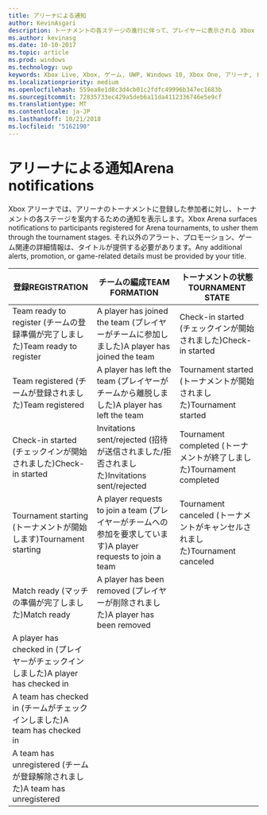 ```yaml
---
title: アリーナによる通知
author: KevinAsgari
description: トーナメントの各ステージの進行に伴って、プレイヤーに表示される Xbox アリーナの通知について説明します。
ms.author: kevinasg
ms.date: 10-10-2017
ms.topic: article
ms.prod: windows
ms.technology: uwp
keywords: Xbox Live, Xbox, ゲーム, UWP, Windows 10, Xbox One, アリーナ, トーナメント, UX
ms.localizationpriority: medium
ms.openlocfilehash: 559ea8e1d8c3d4cb01c2fdfc49996b347ec1683b
ms.sourcegitcommit: 72835733ec429a5deb6a11da4112336746e5e9cf
ms.translationtype: MT
ms.contentlocale: ja-JP
ms.lasthandoff: 10/21/2018
ms.locfileid: "5162190"
---
```

# <a name="arena-notifications"></a><span data-ttu-id="07fe3-104">アリーナによる通知</span><span class="sxs-lookup"><span data-stu-id="07fe3-104">Arena notifications</span></span>

<span data-ttu-id="07fe3-105">Xbox アリーナでは、アリーナのトーナメントに登録した参加者に対し、トーナメントの各ステージを案内するための通知を表示します。</span><span class="sxs-lookup"><span data-stu-id="07fe3-105">Xbox Arena surfaces notifications to participants registered for Arena tournaments, to usher them through the tournament stages.</span></span> <span data-ttu-id="07fe3-106">それ以外のアラート、プロモーション、ゲーム関連の詳細情報は、タイトルが提供する必要があります。</span><span class="sxs-lookup"><span data-stu-id="07fe3-106">Any additional alerts, promotion, or game-related details must be provided by your title.</span></span>

<span data-ttu-id="07fe3-107">登録</span><span class="sxs-lookup"><span data-stu-id="07fe3-107">REGISTRATION</span></span> | <span data-ttu-id="07fe3-108">チームの編成</span><span class="sxs-lookup"><span data-stu-id="07fe3-108">TEAM FORMATION</span></span> | <span data-ttu-id="07fe3-109">トーナメントの状態</span><span class="sxs-lookup"><span data-stu-id="07fe3-109">TOURNAMENT STATE</span></span>
--- | --- | ---
<span data-ttu-id="07fe3-110">Team ready to register (チームの登録準備が完了しました)</span><span class="sxs-lookup"><span data-stu-id="07fe3-110">Team ready to register</span></span> | <span data-ttu-id="07fe3-111">A player has joined the team (プレイヤーがチームに参加しました)</span><span class="sxs-lookup"><span data-stu-id="07fe3-111">A player has joined the team</span></span> | <span data-ttu-id="07fe3-112">Check-in started (チェックインが開始されました)</span><span class="sxs-lookup"><span data-stu-id="07fe3-112">Check-in started</span></span>
<span data-ttu-id="07fe3-113">Team registered (チームが登録されました)</span><span class="sxs-lookup"><span data-stu-id="07fe3-113">Team registered</span></span> | <span data-ttu-id="07fe3-114">A player has left the team (プレイヤーがチームから離脱しました)</span><span class="sxs-lookup"><span data-stu-id="07fe3-114">A player has left the team</span></span> | <span data-ttu-id="07fe3-115">Tournament started (トーナメントが開始されました)</span><span class="sxs-lookup"><span data-stu-id="07fe3-115">Tournament started</span></span>
<span data-ttu-id="07fe3-116">Check-in started (チェックインが開始されました)</span><span class="sxs-lookup"><span data-stu-id="07fe3-116">Check-in started</span></span> | <span data-ttu-id="07fe3-117">Invitations sent/rejected (招待が送信されました/拒否されました)</span><span class="sxs-lookup"><span data-stu-id="07fe3-117">Invitations sent/rejected</span></span> | <span data-ttu-id="07fe3-118">Tournament completed (トーナメントが終了しました)</span><span class="sxs-lookup"><span data-stu-id="07fe3-118">Tournament completed</span></span>
<span data-ttu-id="07fe3-119">Tournament starting (トーナメントが開始します)</span><span class="sxs-lookup"><span data-stu-id="07fe3-119">Tournament starting</span></span> | <span data-ttu-id="07fe3-120">A player requests to join a team (プレイヤーがチームへの参加を要求しています)</span><span class="sxs-lookup"><span data-stu-id="07fe3-120">A player requests to join a team</span></span> | <span data-ttu-id="07fe3-121">Tournament canceled (トーナメントがキャンセルされました)</span><span class="sxs-lookup"><span data-stu-id="07fe3-121">Tournament canceled</span></span>
<span data-ttu-id="07fe3-122">Match ready (マッチの準備が完了しました)</span><span class="sxs-lookup"><span data-stu-id="07fe3-122">Match ready</span></span> | <span data-ttu-id="07fe3-123">A player has been removed (プレイヤーが削除されました)</span><span class="sxs-lookup"><span data-stu-id="07fe3-123">A player has been removed</span></span> |
<span data-ttu-id="07fe3-124">A player has checked in (プレイヤーがチェックインしました)</span><span class="sxs-lookup"><span data-stu-id="07fe3-124">A player has checked in</span></span> | |
<span data-ttu-id="07fe3-125">A team has checked in (チームがチェックインしました)</span><span class="sxs-lookup"><span data-stu-id="07fe3-125">A team has checked in</span></span> | |
<span data-ttu-id="07fe3-126">A team has unregistered (チームが登録解除されました)</span><span class="sxs-lookup"><span data-stu-id="07fe3-126">A team has unregistered</span></span> | |
